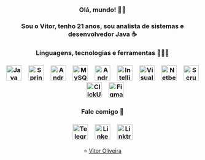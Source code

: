 ### <div align="center"> Olá, mundo! 👋🏼</div>
### <div align="center">Sou o Vitor, tenho 21 anos, sou analista de sistemas e desenvolvedor Java ☕</div>


### <div align="center">Linguagens, tecnologias e ferramentas 👨🏽‍💻</div>
<div align="center">
  <h3>
    <a href="https://www.oracle.com/br/java/technologies/javase-jdk8-doc-downloads.html"><img height="40" src="https://i.ibb.co/X83NvWf/java.png" alt="Java" /></a>
    <img width="10" rc="https://i.ibb.co/y8LQ5Pw/transparent.png" />
    <a href="https://spring.io/"><img height="40" src="https://i.ibb.co/kB71vy1/spring.png" alt="Spring"></a>
    <img width="10" rc="https://i.ibb.co/y8LQ5Pw/transparent.png" />
    <a href="https://developer.android.com/guide?hl=pt-br"><img height="40" src="https://i.ibb.co/HTXxgZB/android.png" alt="Android" /></a>
    <img width="10" src="https://i.ibb.co/y8LQ5Pw/transparent.png" />
    <a href="https://www.mysql.com/"><img height="40" src="https://i.ibb.co/Prv6nZn/mysql.png" alt="MySQL Logo"/></a>
    <img width="10" src="https://i.ibb.co/y8LQ5Pw/transparent.png" />
    <a href="https://developer.android.com/studio"><img height="40" src="https://i.ibb.co/fQHqmT8/androidstudio.png" alt="Android Studio Logo"/></a>
    <img width="10" src="https://i.ibb.co/y8LQ5Pw/transparent.png" />
    <a href="https://www.jetbrains.com/pt-br/idea/"><img height="40" src="https://i.ibb.co/L8TMRZ3/intellij.png" alt="IntelliJ Logo"/></a>
    <img width="10" src="https://i.ibb.co/y8LQ5Pw/transparent.png" />
    <a href="https://code.visualstudio.com/"><img height="40" src="https://i.ibb.co/XjhHkcL/vscode.png" alt="Visual Studio Code Logo"/></a>
    <img width="10" src="https://i.ibb.co/y8LQ5Pw/transparent.png" />
    <a href="https://netbeans.apache.org/download/index.html"><img height="40" src="https://i.ibb.co/McCHLJX/netbeans.png" alt="Netbeans Logo"/></a>
    <img width="10" src="https://i.ibb.co/y8LQ5Pw/transparent.png" />
    <a href="https://www.scrum.org/"><img height="40" src="https://i.ibb.co/P5PcrdJ/scrum.png" alt="Scrum Logo"/></a>
    <img width="10" src="https://i.ibb.co/y8LQ5Pw/transparent.png" />
    <a href="https://www.clickup.com/"><img height="40" src="https://i.ibb.co/zJjyTXz/clickup.png" alt="ClickUp Logo"/></a>
    <img width="10" src="https://i.ibb.co/y8LQ5Pw/transparent.png" />
    <a href="https://www.figma.com/"><img height="40" src="https://i.ibb.co/pfC0dkP/figma.png" alt="Figma Logo"></a>
  </h3>
</div>


### <div align="center">Fale comigo 📱</div>

<div align="center">
  <h3>
    <a href="https://t.me/viit0r"><img height="40" src="https://i.ibb.co/3C0CM1J/telegram.png" alt="Telegram" ></a>
    <img width="10" src="https://i.ibb.co/y8LQ5Pw/transparent.png" />
    <a href="https://www.linkedin.com/in/viit0r/"><img height="40" src="https://i.ibb.co/rF6vZBd/linkedin.png" alt="Linkedin" ></a>
    <img width="10" src="https://i.ibb.co/y8LQ5Pw/transparent.png" />
    <a href="https://linktr.ee/viit0r"><img height="40" src="https://i.ibb.co/8DjkMnH/linktree.png" alt="Linktree" ></a>
  </h3>
</div>
<div align="center">⭐ <a href="https://linktr.ee/viit0r">Vitor Oliveira</a></div>

